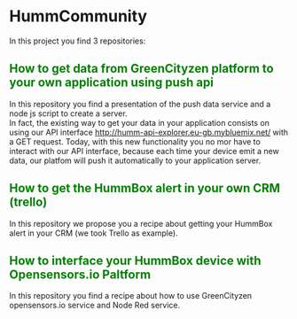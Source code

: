 # HummCommunity

In this project you find 3 repositories:

## <span style="color: green"> How to get data from GreenCityzen platform to your own application using push api </span>

In this repository you find a presentation of the push data service and a node js script to create a server.<br/>
In fact, the existing way to get your data in your application consists on using our API interface  http://humm-api-explorer.eu-gb.mybluemix.net/ with a GET request.
Today, with this new functionality you no mor have to interact with our API interface, because each time your device emit a new data, our platfom will push it automatically to your application server.

## <span style="color: green"> How to get the HummBox alert in your own CRM (trello) </span>

In this repository we propose you a recipe about getting your HummBox alert in your CRM (we took Trello as example).

## <span style="color: green"> How to interface your HummBox device with Opensensors.io Paltform </span>

In this repository you find a recipe about how to use GreenCityzen opensensors.io service and Node Red service.
